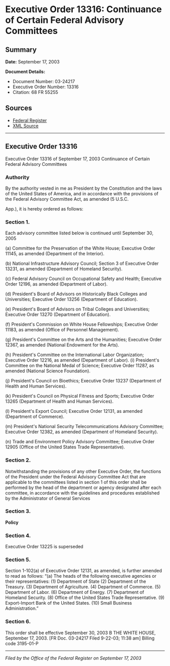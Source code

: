 # Executive Order 13316: Continuance of Certain Federal Advisory Committees

## Summary

**Date:** September 17, 2003

**Document Details:**
- Document Number: 03-24217
- Executive Order Number: 13316
- Citation: 68 FR 55255

## Sources
- [Federal Register](https://www.federalregister.gov/documents/2003/09/23/03-24217/continuance-of-certain-federal-advisory-committees)
- [XML Source](https://www.federalregister.gov/documents/full_text/xml/2003/09/23/03-24217.xml)

---

## Executive Order 13316

Executive Order 13316 of September 17, 2003
Continuance of Certain Federal Advisory Committees
### Authority

By the authority vested in me as President by the Constitution and the laws of the United States of America, and in accordance with the provisions of the Federal Advisory Committee Act, as amended (5 U.S.C.

App.), it is hereby ordered as follows:
### Section 1.

Each advisory committee listed below is continued until September 30, 2005

(a) Committee for the Preservation of the White House; Executive Order 11145, as amended (Department of the Interior).

(b) National Infrastructure Advisory Council; Section 3 of Executive Order 13231, as amended (Department of Homeland Security).

(c) Federal Advisory Council on Occupational Safety and Health; Executive Order 12196, as amended (Department of Labor).

(d) President's Board of Advisors on Historically Black Colleges and Universities; Executive Order 13256 (Department of Education).

(e) President's Board of Advisors on Tribal Colleges and Universities; Executive Order 13270 (Department of Education).

(f) President's Commission on White House Fellowships; Executive Order 11183, as amended (Office of Personnel Management).

(g) President's Committee on the Arts and the Humanities; Executive Order 12367, as amended (National Endowment for the Arts).

(h) President's Committee on the International Labor Organization; Executive Order 12216, as amended (Department of Labor).
    (i) President's Committee on the National Medal of Science; Executive Order 11287, as amended (National Science Foundation).

(j) President's Council on Bioethics; Executive Order 13237 (Department of Health and Human Services).

(k) President's Council on Physical Fitness and Sports; Executive Order 13265 (Department of Health and Human Services).

(l) President's Export Council; Executive Order 12131, as amended (Department of Commerce).

(m) President's National Security Telecommunications Advisory Committee; Executive Order 12382, as amended (Department of Homeland Security).

(n) Trade and Environment Policy Advisory Committee; Executive Order 12905 (Office of the United States Trade Representative).
### Section 2.

Notwithstanding the provisions of any other Executive Order, the functions of the President under the Federal Advisory Committee Act that are applicable to the committees listed in section 1 of this order shall be performed by the head of the department or agency designated after each committee, in accordance with the guidelines and procedures established by the Administrator of General Services
### Section 3.

**Policy**

### Section 4.

Executive Order 13225 is superseded
### Section 5.

Section 1-102(a) of Executive Order 12131, as amended, is further amended to read as follows:
“(a) The heads of the following executive agencies or their representatives:
    (1) Department of State
    (2) Department of the Treasury.
    (3) Department of Agriculture.
    (4) Department of Commerce.
    (5) Department of Labor.
    (6) Department of Energy.
    (7) Department of Homeland Security.
    (8) Office of the United States Trade Representative.
    (9) Export-Import Bank of the United States.
    (10) Small Business Administration.”
### Section 6.

This order shall be effective September 30, 2003
B
THE WHITE HOUSE,
September 17, 2003. 
[FR Doc. 03-24217
Filed 9-22-03; 11:38 am]
Billing code 3195-01-P

---

*Filed by the Office of the Federal Register on September 17, 2003*
